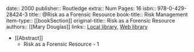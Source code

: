 date:: 2000
publisher:: Routledge
extra:: Num Pages: 16
isbn:: 978-0-429-28424-3
title:: @Risk as a Forensic Resource
book-title:: Risk Management
item-type:: [[bookSection]]
original-title:: Risk as a Forensic Resource
authors:: [[Mary Douglas]]
links:: [Local library](zotero://select/library/items/YQ9YYFJA), [Web library](https://www.zotero.org/users/6520516/items/YQ9YYFJA)

- [[Abstract]]
	- Risk as a Forensic Resource - 1
